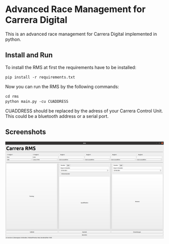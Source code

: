 # Advanced Race Management for Carrera Digital

This is an advanced race management for Carrera Digital implemented in python. 

## Install and Run

To install the RMS at first the requirements have to be installed:

    pip install -r requirements.txt

Now you can run the RMS by the following commands: 

    cd rms
    python main.py -cu CUADDRESS

CUADDRESS should be replaced by the adress of your Carrera Control Unit. This could be a bluetooth address or a serial port.

## Screenshots

![Homescreen](/screenshots/home.png)

